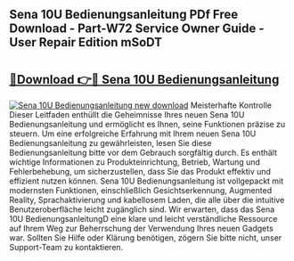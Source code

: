 ## Sena 10U Bedienungsanleitung PDf Free Download - Part-W72 Service Owner Guide - User Repair Edition mSoDT

# <h2><a href="http://df3tnq.blite.top/?on=Sena+10U+Bedienungsanleitung">🔗Download 👉🔴 Sena 10U Bedienungsanleitung</a></h2>

[![Sena 10U Bedienungsanleitung new download](https://i.imgur.com/lujVjoI.png)](http://df3tnq.blite.top/?on=Sena+10U+Bedienungsanleitung)
Meisterhafte Kontrolle Dieser Leitfaden enthüllt die Geheimnisse Ihres neuen Sena 10U Bedienungsanleitung und ermöglicht es Ihnen, seine Funktionen präzise zu steuern. Um eine erfolgreiche Erfahrung mit Ihrem neuen Sena 10U Bedienungsanleitung zu gewährleisten, lesen Sie diese Bedienungsanleitung bitte vor dem Gebrauch sorgfältig durch. Es enthält wichtige Informationen zu Produkteinrichtung, Betrieb, Wartung und Fehlerbehebung, um sicherzustellen, dass Sie das Produkt effektiv und effizient nutzen können. Sena 10U Bedienungsanleitung ist vollgepackt mit modernsten Funktionen, einschließlich Gesichtserkennung, Augmented Reality, Sprachaktivierung und kabellosem Laden, die alle über die intuitive Benutzeroberfläche leicht zugänglich sind. Wir erwarten, dass das Sena 10U BedienungsanleitungD eine klare und leicht verständliche Ressource auf Ihrem Weg zur Beherrschung der Verwendung Ihres neuen Gadgets war. Sollten Sie Hilfe oder Klärung benötigen, zögern Sie bitte nicht, unser Support-Team zu kontaktieren.
